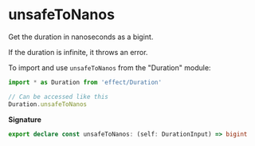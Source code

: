 # unsafeToNanos

Get the duration in nanoseconds as a bigint.

If the duration is infinite, it throws an error.

To import and use `unsafeToNanos` from the "Duration" module:

```ts
import * as Duration from 'effect/Duration'

// Can be accessed like this
Duration.unsafeToNanos
```

**Signature**

```ts
export declare const unsafeToNanos: (self: DurationInput) => bigint
```

